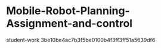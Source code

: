 # Mobile-Robot-Planning-Assignment-and-control
student-work
3be10be4ac7b3f5be0100b4f3ff3ff51a5639df6
